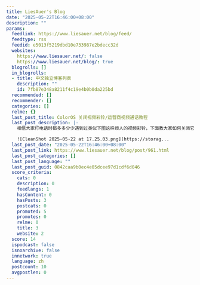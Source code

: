 ```yaml
---
title: LiesAuer's Blog
date: "2025-05-22T16:46:00+08:00"
description: ""
params:
  feedlink: https://www.liesauer.net/blog/feed/
  feedtype: rss
  feedid: e5013f5219dbd10e733987e2bdecc32d
  websites:
    https://www.liesauer.net/: false
    https://www.liesauer.net/blog/: true
  blogrolls: []
  in_blogrolls:
  - title: 中文独立博客列表
    description: ""
    id: 7fb87e348a8211f4c19e4b0b0da225bd
  recommended: []
  recommender: []
  categories: []
  relme: {}
  last_post_title: ColorOS 关闭视频彩铃/运营商视频通话教程
  last_post_description: |-
    相信大家打电话时都多多少少遇到过类似下图这样烦人的视频彩铃，下面教大家如何关闭它。

    ![CleanShot 2025-05-22 at 17.25.03.png](https://storag...
  last_post_date: "2025-05-22T16:46:00+08:00"
  last_post_link: https://www.liesauer.net/blog/post/961.html
  last_post_categories: []
  last_post_language: ""
  last_post_guid: 0842caa9b0ec4e05dcee97d1cdf6d046
  score_criteria:
    cats: 0
    description: 0
    feedlangs: 1
    hasContent: 0
    hasPosts: 3
    postcats: 0
    promoted: 5
    promotes: 0
    relme: 0
    title: 3
    website: 2
  score: 14
  ispodcast: false
  isnoarchive: false
  innetwork: true
  language: zh
  postcount: 10
  avgpostlen: 0
---
```

